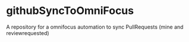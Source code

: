 # githubSyncToOmniFocus
A repository for a omnifocus automation to sync PullRequests (mine and reviewrequested)
